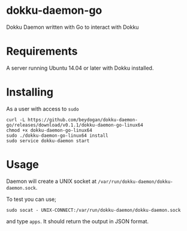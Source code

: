 # dokku-daemon-go
Dokku Daemon written with Go to interact with Dokku

# Requirements 

A server running Ubuntu 14.04 or later with Dokku installed.

# Installing 

As a user with access to `sudo`

```
curl -L https://github.com/beydogan/dokku-daemon-go/releases/download/v0.1.1/dokku-daemon-go-linux64
chmod +x dokku-daemon-go-linux64
sudo ./dokku-daemon-go-linux64 install
sudo service dokku-daemon start
```

# Usage

Daemon will create a UNIX socket at `/var/run/dokku-daemon/dokku-daemon.sock`.

To test you can use;

```
sudo socat - UNIX-CONNECT:/var/run/dokku-daemon/dokku-daemon.sock
```

and type `apps`. It should return the output in JSON format.
